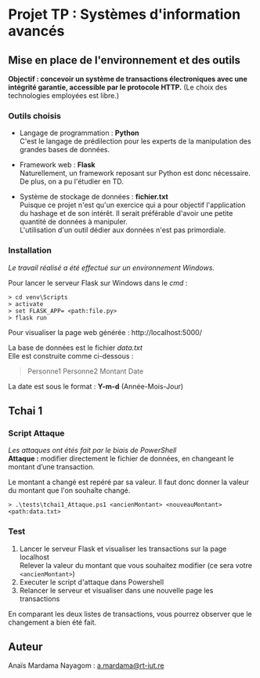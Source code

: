# Projet TP : Systèmes d'information avancés

## __Mise en place de l'environnement et des outils__

**Objectif : concevoir un système de transactions électroniques avec une intégrité garantie, accessible
par le protocole HTTP.** (Le choix des technologies employées est libre.)

### Outils choisis
* Langage de programmation : **Python**  
C'est le langage de prédilection pour les experts de la manipulation des grandes bases de données.

* Framework web : **Flask**  
Naturellement, un framework reposant sur Python est donc nécessaire. De plus, on a pu l'étudier en TD.

* Système de stockage de données : **fichier.txt**  
Puisque ce projet n'est qu'un exercice qui a pour objectif l'application du hashage et de son intérêt. Il serait préférable d'avoir une petite quantité de données à manipuler.  
L'utilisation d'un outil dédier aux données n'est pas primordiale.

### Installation
_Le travail réalisé a été effectué sur un environnement Windows._

Pour lancer le serveur Flask sur Windows dans le *cmd* :  
```
> cd venv\Scripts   
> activate
> set FLASK_APP= <path:file.py>
> flask run
```

Pour visualiser la page web générée : http://localhost:5000/

La base de données est le fichier _*data.txt*_  
Elle est construite comme ci-dessous : 
> Personne1 Personne2 Montant Date

La date est sous le format : **Y-m-d** (Année-Mois-Jour)

## Tchai 1
### Script Attaque
_Les attaques ont étés fait par le biais de PowerShell_  
**Attaque :** modifier directement le fichier de données, en changeant le montant d’une transaction.  

Le montant a changé est repéré par sa valeur. Il faut donc donner la valeur du montant que l'on souhaîte changé.
```
> .\tests\tchai1_Attaque.ps1 <ancienMontant> <nouveauMontant> <path:data.txt> 
```

### Test
1. Lancer le serveur Flask et visualiser les transactions sur la page localhost  
Relever la valeur du montant que vous souhaitez modifier (ce sera votre `<ancienMontant>`)
2. Executer le script d'attaque dans Powershell
3. Relancer le serveur et visualiser dans une nouvelle page les transactions

En comparant les deux listes de transactions, vous pourrez observer que le changement a bien été fait.

## Auteur
Anaïs Mardama Nayagom : a.mardama@rt-iut.re